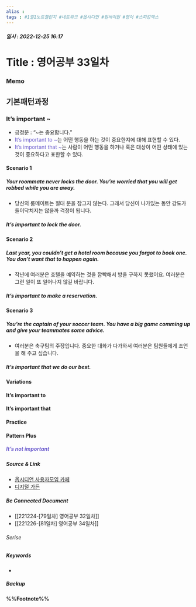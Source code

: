 ```yaml
---
alias : 
tags : #1일1노트챌린지 #네트워크 #옵시디언 #원바이원 #영어 #스피킹맥스
---
```


##### 일시 : 2022-12-25 16:17

# Title : 영어공부 33일차

### Memo

## 기본패턴과정

### It’s important ~
- 긍정문 : “~는 중요합니다.”
- <font color="SlateBlue">It’s important to ~</font>는 어떤 행동을 하는 것이 중요한지에 대해 표현할 수 있다.
- <font color="SlateBlue">It’s important that ~</font>는 사람이 어떤 행동을 하거나 혹은 대상이 어떤 상태에 있는 것이 중요하다고 표한할 수 있다.

#### Scenario 1

##### Your roommate never locks the door. You’re worried that you will get robbed while you are away.
- 당신의 룸메이트는 절대 문을 잠그지 않는다. 그래서 당신이 나가있는 동안 강도가 들이닥치지는 않을까 걱정이 됩니다.

##### It’s important to lock the door.

#### Scenario 2

##### Last year, you couldn’t get a hotel room because you forgot to book one. You don’t want that to happen again.
- 작년에 여러분은 호텔을 예약하는 것을 깜빡해서 방을 구하지 못했어요. 여러분은 그런 일이 또 일어나지 않길 바랍니다.

##### It’s important to make a reservation.

#### Scenario 3

##### You’re the captain of your soccer team. You have a big game comming up and give your teammates some advice.
- 여러분은 축구팀의 주장입니다. 중요한 대화가 다가와서 여러분은 팀원들에게 조언을 해 주고 싶습니다.

##### It’s important that we do our best.

#### Variations

#### It’s important to

#### It’s important that

#### Practice

#### Pattern Plus

##### <font color="SlateBlue">It’s not important</font>

##### Source & Link
- [옵시디언 사용자모임 카페](https://cafe.naver.com/obsidianary/2883)
- [디지털 가든](https://chunghasull.netlify.app/221225-80일차-영어공부-33일차)

##### Be Connected Document
- [[221224-[79일차] 영어공부 32일차]]
- [[221226-[81일차] 영어공부 34일차]]

###### Serise


##### Keywords
- 

##### Backup


#### %%Footnote%%

[^1]: 
[^2]: 
[^3]: 
[^4]: 
[^5]: 
[^6]: 
[^7]: 
[^8]: 
[^9]: 